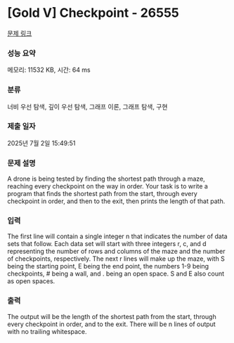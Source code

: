 # [Gold V] Checkpoint - 26555 

[문제 링크](https://www.acmicpc.net/problem/26555) 

### 성능 요약

메모리: 11532 KB, 시간: 64 ms

### 분류

너비 우선 탐색, 깊이 우선 탐색, 그래프 이론, 그래프 탐색, 구현

### 제출 일자

2025년 7월 2일 15:49:51

### 문제 설명

<p>A drone is being tested by finding the shortest path through a maze, reaching every checkpoint on the way in order. Your task is to write a program that finds the shortest path from the start, through every checkpoint in order, and then to the exit, then prints the length of that path.</p>

### 입력 

 <p>The first line will contain a single integer n that indicates the number of data sets that follow. Each data set will start with three integers r, c, and d representing the number of rows and columns of the maze and the number of checkpoints, respectively. The next r lines will make up the maze, with S being the starting point, E being the end point, the numbers 1-9 being checkpoints, # being a wall, and . being an open space. S and E also count as open spaces.</p>

### 출력 

 <p>The output will be the length of the shortest path from the start, through every checkpoint in order, and to the exit. There will be n lines of output with no trailing whitespace.</p>

